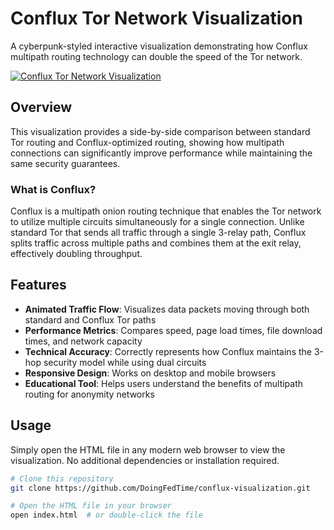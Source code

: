# Conflux Tor Network Visualization

A cyberpunk-styled interactive visualization demonstrating how Conflux multipath routing technology can double the speed of the Tor network.

[![Conflux Tor Network Visualization](https://i.ibb.co/ynwXXzCq/yt.png)](https://www.youtube.com/watch?v=obD8vN7kDnI)

## Overview

This visualization provides a side-by-side comparison between standard Tor routing and Conflux-optimized routing, showing how multipath connections can significantly improve performance while maintaining the same security guarantees.

### What is Conflux?

Conflux is a multipath onion routing technique that enables the Tor network to utilize multiple circuits simultaneously for a single connection. Unlike standard Tor that sends all traffic through a single 3-relay path, Conflux splits traffic across multiple paths and combines them at the exit relay, effectively doubling throughput.

## Features

- **Animated Traffic Flow**: Visualizes data packets moving through both standard and Conflux Tor paths
- **Performance Metrics**: Compares speed, page load times, file download times, and network capacity
- **Technical Accuracy**: Correctly represents how Conflux maintains the 3-hop security model while using dual circuits
- **Responsive Design**: Works on desktop and mobile browsers
- **Educational Tool**: Helps users understand the benefits of multipath routing for anonymity networks


## Usage

Simply open the HTML file in any modern web browser to view the visualization. No additional dependencies or installation required.

```bash
# Clone this repository
git clone https://github.com/DoingFedTime/conflux-visualization.git

# Open the HTML file in your browser
open index.html  # or double-click the file